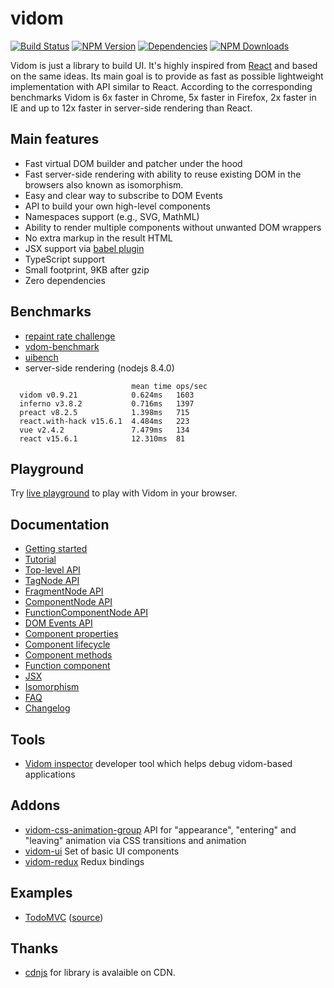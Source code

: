 # vidom
[![Build Status](https://img.shields.io/travis/dfilatov/vidom/master.svg?style=flat-square)](https://travis-ci.org/dfilatov/vidom/branches)
[![NPM Version](https://img.shields.io/npm/v/vidom.svg?style=flat-square)](https://www.npmjs.com/package/vidom)
[![Dependencies](https://img.shields.io/david/dfilatov/vidom.svg?style=flat-square)](https://david-dm.org/dfilatov/vidom)
[![NPM Downloads](https://img.shields.io/npm/dm/vidom.svg?style=flat-square)](https://www.npmjs.org/package/vidom)
<!---[![Sauce Test Status](https://saucelabs.com/browser-matrix/dfilatov81.svg)](https://saucelabs.com/u/dfilatov81)/]-->

Vidom is just a library to build UI. It's highly inspired from [React](https://facebook.github.io/react/) and based on the same ideas. Its main goal is to provide as fast as possible lightweight implementation with API similar to React. According to the corresponding benchmarks Vidom is 6x faster in Chrome, 5x faster in Firefox, 2x faster in IE and up to 12x faster in server-side rendering than React.

## Main features
  * Fast virtual DOM builder and patcher under the hood
  * Fast server-side rendering with ability to reuse existing DOM in the browsers also known as isomorphism.
  * Easy and clear way to subscribe to DOM Events
  * API to build your own high-level components
  * Namespaces support (e.g., SVG, MathML)
  * Ability to render multiple components without unwanted DOM wrappers
  * No extra markup in the result HTML
  * JSX support via [babel plugin](https://github.com/dfilatov/babel-plugin-vidom-jsx)
  * TypeScript support
  * Small footprint, 9KB after gzip
  * Zero dependencies
  
## Benchmarks
  * [repaint rate challenge](http://mathieuancelin.github.io/js-repaint-perfs/)
  * [vdom-benchmark](http://vdom-benchmark.github.io/vdom-benchmark/)
  * [uibench](https://localvoid.github.io/uibench/)
  * server-side rendering (nodejs 8.4.0)
```
                           mean time ops/sec
  vidom v0.9.21            0.624ms   1603
  inferno v3.8.2           0.716ms   1397
  preact v8.2.5            1.398ms   715
  react.with-hack v15.6.1  4.484ms   223
  vue v2.4.2               7.479ms   134
  react v15.6.1            12.310ms  81
```

## Playground
Try [live playground](http://dfilatov.github.io/vidom/playground/) to play with Vidom in your browser.

## Documentation
  * [Getting started](../../wiki/Getting-started)
  * [Tutorial](../../wiki/Tutorial)
  * [Top-level API](../../wiki/Top-Level-API)
  * [TagNode API](../../wiki/TagNode-API)
  * [FragmentNode API](../../wiki/FragmentNode-API)
  * [ComponentNode API](../../wiki/ComponentNode-API)
  * [FunctionComponentNode API](../../wiki/FunctionComponentNode-API)
  * [DOM Events API](../../wiki/DOM-Events-API)
  * [Component properties](../../wiki/Component-properties)
  * [Component lifecycle](../../wiki/Component-lifecycle)
  * [Component methods](../../wiki/Component-methods)
  * [Function component](../../wiki/Function-Component)
  * [JSX](../../wiki/JSX)
  * [Isomorphism](../../wiki/Isomorphism)
  * [FAQ](../../wiki/FAQ)
  * [Changelog](../../releases)

## Tools
  * [Vidom inspector](https://github.com/dfilatov/vidom-inspector) developer tool which helps debug vidom-based applications
   
## Addons
  * [vidom-css-animation-group](https://github.com/dfilatov/vidom-css-animation-group) API for "appearance", "entering" and "leaving" animation via CSS transitions and animation
  * [vidom-ui](https://dfilatov.github.io/vidom-ui/) Set of basic UI components
  * [vidom-redux](https://github.com/dfilatov/vidom-redux) Redux bindings 
 
## Examples
  * [TodoMVC](http://dfilatov.github.io/vidom-todomvc/) ([source](https://github.com/dfilatov/vidom-todomvc))
  
## Thanks
  * [cdnjs](https://github.com/cdnjs/cdnjs) for library is avalaible on CDN.
